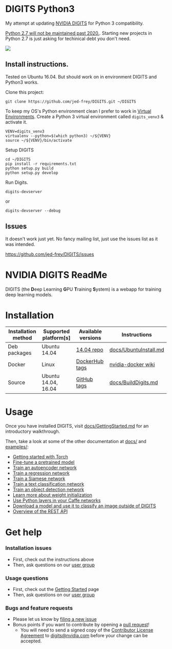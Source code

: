 # DIGITS Python3

My attempt at updating [NVIDIA DIGITS](https://github.com/NVIDIA/DIGITS/) for Python 3 compatibility. 

[Python 2.7 will not be maintained past 2020.](https://pythonclock.org/). Starting new projects in Python 2.7 is just asking for techinical debt you don't need.

![](https://i.imgflip.com/1ijd96.jpg)

## Install instructions.

Tested on Ubuntu 16.04. But should work on in environment DIGITS and Python3 works.

Clone this project:

    git clone https://github.com/jed-frey/DIGITS.git ~/DIGITS

To keep my OS's Python environment clean I prefer to work in [Virtual Environments](http://docs.python-guide.org/en/latest/dev/virtualenvs/). Create a Python 3 virtual environment called ```digits_venv3``` & activate it.

	VENV=digits_venv3
    virtualenv --python=$(which python3) ~/${VENV}
    source ~/${VENV}/bin/activate
    
Setup DIGITS

    cd ~/DIGITS
    pip install -r requirements.txt
    python setup.py build
    python setup.py develop
    
Run Digits.

	digits-devserver
	
or

	digits-devserver --debug

## Issues

It doesn't work just yet. No fancy mailing list, just use the issues list as it was intended.

https://github.com/jed-frey/DIGITS/issues

# NVIDIA DIGITS ReadMe

DIGITS (the **D**eep Learning **G**PU **T**raining **S**ystem) is a webapp for training deep learning models.

# Installation

| Installation method | Supported platform[s] | Available versions | Instructions |
| --- | --- | --- | --- |
| Deb packages | Ubuntu 14.04 | [14.04 repo](http://developer.download.nvidia.com/compute/machine-learning/repos/ubuntu1404/x86_64) | [docs/UbuntuInstall.md](docs/UbuntuInstall.md) |
| Docker | Linux | [DockerHub tags](https://hub.docker.com/r/nvidia/digits/tags/) | [nvidia-docker wiki](https://github.com/NVIDIA/nvidia-docker/wiki/DIGITS) |
| Source | Ubuntu 14.04, 16.04 | [GitHub tags](https://github.com/NVIDIA/DIGITS/releases) | [docs/BuildDigits.md](docs/BuildDigits.md) |

# Usage

Once you have installed DIGITS, visit [docs/GettingStarted.md](docs/GettingStarted.md) for an introductory walkthrough.

Then, take a look at some of the other documentation at [docs/](docs/) and [examples/](examples/):

* [Getting started with Torch](docs/GettingStartedTorch.md)
* [Fine-tune a pretrained model](examples/fine-tuning/README.md)
* [Train an autoencoder network](examples/autoencoder/README.md)
* [Train a regression network](examples/regression/README.md)
* [Train a Siamese network](examples/siamese/README.md)
* [Train a text classification network](examples/text-classification/README.md)
* [Train an object detection network](examples/object-detection/README.md)
* [Learn more about weight initialization](examples/weight-init/README.md)
* [Use Python layers in your Caffe networks](examples/python-layer/README.md)
* [Download a model and use it to classify an image outside of DIGITS](examples/classification/README.md)
* [Overview of the REST API](docs/API.md)

# Get help

### Installation issues
* First, check out the instructions above
* Then, ask questions on our [user group](https://groups.google.com/d/forum/digits-users)

### Usage questions
* First, check out the [Getting Started](docs/GettingStarted.md) page
* Then, ask questions on our [user group](https://groups.google.com/d/forum/digits-users)

### Bugs and feature requests
* Please let us know by [filing a new issue](https://github.com/NVIDIA/DIGITS/issues/new)
* Bonus points if you want to contribute by opening a [pull request](https://help.github.com/articles/using-pull-requests/)!
  * You will need to send a signed copy of the [Contributor License Agreement](CLA) to digits@nvidia.com before your change can be accepted.

